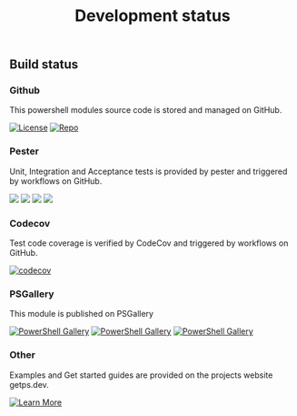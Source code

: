 ﻿---
id: devstatus
title: Development status
---

## Build status

### Github

This powershell modules source code is stored and managed on GitHub.

[![License](https://img.shields.io/github/license/hanpq/pstools.sortlibrary)](https://github.com/hanpq/pstools.sortlibrary/blob/main/LICENSE)
[![Repo](https://img.shields.io/badge/repo-pstools.sortlibrary-success?logo=github)](https://github.com/hanpq/pstools.sortlibrary)

### Pester

Unit, Integration and Acceptance tests is provided by pester and triggered by workflows on GitHub.

[![](https://github.com/hanpq/pstools.sortlibrary/actions/workflows/pester_core_windows_codecov.yml/badge.svg?branch=main)](https://github.com/hanpq/pstools.sortlibrary/actions/workflows/pester_core_windows_codecov.yml)
[![](https://github.com/hanpq/pstools.sortlibrary/actions/workflows/pester_core_linux.yml/badge.svg?branch=main)](https://github.com/hanpq/pstools.sortlibrary/actions/workflows/pester_core_linux.yml)
[![](https://github.com/hanpq/pstools.sortlibrary/actions/workflows/pester_core_macos.yml/badge.svg?branch=main)](https://github.com/hanpq/pstools.sortlibrary/actions/workflows/pester_core_macos.yml)
[![](https://github.com/hanpq/pstools.sortlibrary/actions/workflows/pester_desktop_windows.yml/badge.svg?branch=main)](https://github.com/hanpq/pstools.sortlibrary/actions/workflows/pester_desktop_windows.yml)


### Codecov

Test code coverage is verified by CodeCov and triggered by workflows on GitHub.

[![codecov](https://codecov.io/gh/hanpq/pstools.sortlibrary/branch/main/graph/badge.svg)](https://codecov.io/gh/hanpq/pstools.sortlibrary)

### PSGallery

This module is published on PSGallery

[![PowerShell Gallery](https://img.shields.io/powershellgallery/v/pstools.sortlibrary?label=PSGallery)](https://www.powershellgallery.com/packages/pstools.sortlibrary)
[![PowerShell Gallery](https://img.shields.io/powershellgallery/dt/pstools.sortlibrary?label=PSGallery%20downloads)](https://www.powershellgallery.com/packages/pstools.sortlibrary)
[![PowerShell Gallery](https://img.shields.io/powershellgallery/p/pstools.sortlibrary)](https://www.powershellgallery.com/packages/pstools.sortlibrary)

### Other

Examples and Get started guides are provided on the projects website getps.dev.

[![Learn More](https://img.shields.io/badge/Learn%20More-pstools.sortlibrary-success)](https://getps.dev/modules/pstools.sortlibrary/quickstart)
